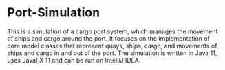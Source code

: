 # Port-Simulation
This is a simulation of a cargo port system, which manages the movement of ships and cargo around the port. It focuses on the implementation of core model classes that represent quays, ships, cargo, and movements of ships and cargo in and out of the port. The simulation is written in Java 11, uses JavaFX 11 and can be run on IntelliJ IDEA.
